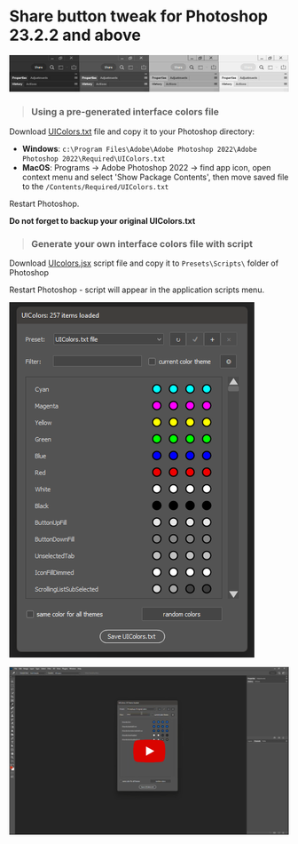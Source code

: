 # Share button tweak for Photoshop 23.2.2 and above

![](assets/20220317_224957_2022-03-17_01-21-19.jpg)

> ### Using a pre-generated interface colors file

Download [UIColors.txt](UIColors.txt) file and copy it to your Photoshop directory:

* **Windows**: `c:\Program Files\Adobe\Adobe Photoshop 2022\Adobe Photoshop 2022\Required\UIColors.txt`
* **MacOS**: Programs -> Adobe Photoshop 2022 -> find app icon, open context menu and select 'Show Package Contents', then move saved file to the `/Contents/Required/UIColors.txt`

Restart Photoshop.

**Do not forget to backup your original UIColors.txt**

> ### Generate your own interface colors file with script

Download [UIcolors.jsx](UIcolors.jsx) script file and copy it to `Presets\Scripts\` folder of Photoshop

Restart Photoshop - script will appear in the application scripts menu.

![](assets/20220812_234126_2022-06-28_07-26-56.png)

[![](assets/20220812_235333_2022-08-12_23-51-33.png)](https://www.youtube.com/watch?v=Gz42iLbwGc8)

